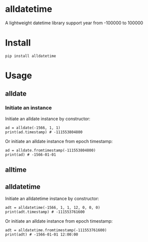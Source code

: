 # alldatetime
A lightweight datetime library support year from -100000 to 100000

# Install
    pip install alldatetime

# Usage
## alldate

### Initiate an instance

Initiate an alldate instance by constructor:

    ad = alldate(-1566, 1, 1)
    print(ad.timestamp) # -111553804800

Or initiate an alldate instance from epoch timestamp:

    ad = alldate.fromtimestamp(-111553804800)
    print(ad) # -1566-01-01

## alltime

## alldatetime

Initiate an alldatetime instance by constructor:

    adt = alldatetime(-1566, 1, 1, 12, 0, 0, 0)
    print(adt.timestamp) # -111553761600

Or initiate an alldate instance from epoch timestamp:

    adt = alldatetime.fromtimestamp(-111553761600)
    print(adt) # -1566-01-01 12:00:00
